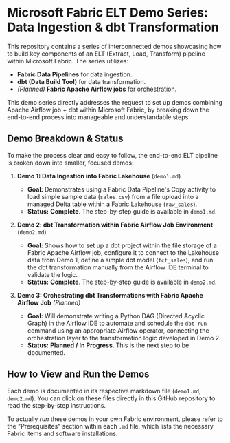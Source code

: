 # Microsoft Fabric ELT Demo Series: Data Ingestion & dbt Transformation

This repository contains a series of interconnected demos showcasing how to build key components of an ELT (Extract, Load, Transform) pipeline within Microsoft Fabric. The series utilizes:

*   **Fabric Data Pipelines** for data ingestion.
*   **dbt (Data Build Tool)** for data transformation.
*   *(Planned)* **Fabric Apache Airflow jobs** for orchestration.

This demo series directly addresses the request to set up demos combining Apache Airflow job + dbt within Microsoft Fabric, by breaking down the end-to-end process into manageable and understandable steps.

## Demo Breakdown & Status

To make the process clear and easy to follow, the end-to-end ELT pipeline is broken down into smaller, focused demos:

1.  **Demo 1: Data Ingestion into Fabric Lakehouse** (`demo1.md`)
    *   **Goal:** Demonstrates using a Fabric Data Pipeline's Copy activity to load simple sample data (`sales.csv`) from a file upload into a managed Delta table within a Fabric Lakehouse (`raw_sales`).
    *   **Status:** **Complete**. The step-by-step guide is available in `demo1.md`.

2.  **Demo 2: dbt Transformation within Fabric Airflow Job Environment** (`demo2.md`)
    *   **Goal:** Shows how to set up a dbt project within the file storage of a Fabric Apache Airflow job, configure it to connect to the Lakehouse data from Demo 1, define a simple dbt model (`fct_sales`), and run the dbt transformation manually from the Airflow IDE terminal to validate the logic.
    *   **Status:** **Complete**. The step-by-step guide is available in `demo2.md`.

3.  **Demo 3: Orchestrating dbt Transformations with Fabric Apache Airflow Job** *(Planned)*
    *   **Goal:** Will demonstrate writing a Python DAG (Directed Acyclic Graph) in the Airflow IDE to automate and schedule the `dbt run` command using an appropriate Airflow operator, connecting the orchestration layer to the transformation logic developed in Demo 2.
    *   **Status:** **Planned / In Progress**. This is the next step to be documented.

## How to View and Run the Demos

Each demo is documented in its respective markdown file (`demo1.md`, `demo2.md`). You can click on these files directly in this GitHub repository to read the step-by-step instructions.

To actually *run* these demos in your own Fabric environment, please refer to the "Prerequisites" section within each `.md` file, which lists the necessary Fabric items and software installations.
